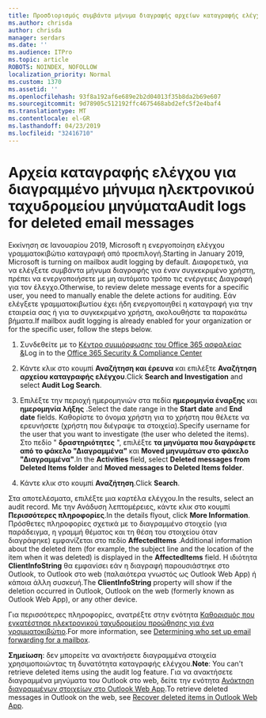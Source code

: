 ```yaml
---
title: Προσδιορισμός συμβάντα μήνυμα διαγραφής αρχείων καταγραφής ελέγχου
ms.author: chrisda
author: chrisda
manager: serdars
ms.date: ''
ms.audience: ITPro
ms.topic: article
ROBOTS: NOINDEX, NOFOLLOW
localization_priority: Normal
ms.custom: 1370
ms.assetid: ''
ms.openlocfilehash: 93f8a192af6e689e2b2d04013f35b8da2b69e607
ms.sourcegitcommit: 9d78905c512192ffc4675468abd2efc5f2e4baf4
ms.translationtype: MT
ms.contentlocale: el-GR
ms.lasthandoff: 04/23/2019
ms.locfileid: "32416710"
---
```

# <a name="audit-logs-for-deleted-email-messages"></a><span data-ttu-id="57e8a-102">Αρχεία καταγραφής ελέγχου για διαγραμμένο μήνυμα ηλεκτρονικού ταχυδρομείου μηνύματα</span><span class="sxs-lookup"><span data-stu-id="57e8a-102">Audit logs for deleted email messages</span></span>

<span data-ttu-id="57e8a-103">Εκκίνηση σε Ιανουαρίου 2019, Microsoft η ενεργοποίηση ελέγχου γραμματοκιβώτιο καταγραφή από προεπιλογή.</span><span class="sxs-lookup"><span data-stu-id="57e8a-103">Starting in January 2019, Microsoft is turning on mailbox audit logging by default.</span></span> <span data-ttu-id="57e8a-104">Διαφορετικά, για να ελέγξετε συμβάντα μήνυμα διαγραφής για έναν συγκεκριμένο χρήστη, πρέπει να ενεργοποιήσετε με μη αυτόματο τρόπο τις ενέργειες Διαγραφή για τον έλεγχο.</span><span class="sxs-lookup"><span data-stu-id="57e8a-104">Otherwise, to review delete message events for a specific user, you need to manually enable the delete actions for auditing.</span></span> <span data-ttu-id="57e8a-105">Εάν ελέγξετε γραμματοκιβωτίου έχει ήδη ενεργοποιηθεί η καταγραφή για την εταιρεία σας ή για το συγκεκριμένο χρήστη, ακολουθήστε τα παρακάτω βήματα.</span><span class="sxs-lookup"><span data-stu-id="57e8a-105">If mailbox audit logging is already enabled for your organization or for the specific user, follow the steps below.</span></span>

1. <span data-ttu-id="57e8a-106">Συνδεθείτε με το [Κέντρο συμμόρφωσης του Office 365 ασφαλείας &](https://protection.office.com/)</span><span class="sxs-lookup"><span data-stu-id="57e8a-106">Log in to the [Office 365 Security & Compliance Center](https://protection.office.com/)</span></span>

2. <span data-ttu-id="57e8a-107">Κάντε κλικ στο κουμπί **Αναζήτηση και έρευνα** και επιλέξτε **Αναζήτηση αρχείου καταγραφής ελέγχου**.</span><span class="sxs-lookup"><span data-stu-id="57e8a-107">Click **Search and Investigation** and select **Audit Log Search**.</span></span>

3. <span data-ttu-id="57e8a-108">Επιλέξτε την περιοχή ημερομηνιών στα πεδία **ημερομηνία έναρξης** και **ημερομηνία λήξης** .</span><span class="sxs-lookup"><span data-stu-id="57e8a-108">Select the date range in the **Start date** and **End date** fields.</span></span> <span data-ttu-id="57e8a-109">Καθορίστε το όνομα χρήστη για το χρήστη που θέλετε να ερευνήσετε (χρήστη που διέγραψε τα στοιχεία).</span><span class="sxs-lookup"><span data-stu-id="57e8a-109">Specify username for the user that you want to investigate (the user who deleted the items).</span></span> <span data-ttu-id="57e8a-110">Στο πεδίο " **δραστηριότητες** ", επιλέξτε **τα μηνύματα που διαγράφετε από το φάκελο "Διαγραμμένα"** και **Moved μηνυμάτων στο φάκελο "Διαγραμμένα"**.</span><span class="sxs-lookup"><span data-stu-id="57e8a-110">In the **Activities** field, select **Deleted messages from Deleted Items folder** and **Moved messages to Deleted Items folder**.</span></span>

4. <span data-ttu-id="57e8a-111">Κάντε κλικ στο κουμπί **Αναζήτηση**.</span><span class="sxs-lookup"><span data-stu-id="57e8a-111">Click **Search**.</span></span>

<span data-ttu-id="57e8a-112">Στα αποτελέσματα, επιλέξτε μια καρτέλα ελέγχου.</span><span class="sxs-lookup"><span data-stu-id="57e8a-112">In the results, select an audit record.</span></span> <span data-ttu-id="57e8a-113">Με την Ανάδυση λεπτομέρειες, κάντε κλικ στο κουμπί **Περισσότερες πληροφορίες**.</span><span class="sxs-lookup"><span data-stu-id="57e8a-113">In the details flyout, click **More Information**.</span></span> <span data-ttu-id="57e8a-114">Πρόσθετες πληροφορίες σχετικά με το διαγραμμένο στοιχείο (για παράδειγμα, η γραμμή θέματος και τη θέση του στοιχείου όταν διαγράφηκε) εμφανίζεται στο πεδίο **AffectedItems** .</span><span class="sxs-lookup"><span data-stu-id="57e8a-114">Additional information about the deleted item (for example, the subject line and the location of the item when it was deleted) is displayed in the **AffectedItems** field.</span></span> <span data-ttu-id="57e8a-115">Η ιδιότητα **ClientInfoString** θα εμφανίσει εάν η διαγραφή παρουσιάστηκε στο Outlook, το Outlook στο web (παλαιότερα γνωστός ως Outlook Web App) ή κάποια άλλη συσκευή.</span><span class="sxs-lookup"><span data-stu-id="57e8a-115">The **ClientInfoString** property will show if the deletion occurred in Outlook, Outlook on the web (formerly known as Outlook Web App), or any other device.</span></span>

<span data-ttu-id="57e8a-116">Για περισσότερες πληροφορίες, ανατρέξτε στην ενότητα [Καθορισμός που εγκατέστησε ηλεκτρονικού ταχυδρομείου προώθησης για ένα γραμματοκιβώτιο](https://docs.microsoft.com/office365/securitycompliance/auditing-troubleshooting-scenarios#determining-if-a-user-deleted-email-items).</span><span class="sxs-lookup"><span data-stu-id="57e8a-116">For more information, see [Determining who set up email forwarding for a mailbox](https://docs.microsoft.com/office365/securitycompliance/auditing-troubleshooting-scenarios#determining-if-a-user-deleted-email-items).</span></span>

<span data-ttu-id="57e8a-117">**Σημείωση**: δεν μπορείτε να ανακτήσετε διαγραμμένα στοιχεία χρησιμοποιώντας τη δυνατότητα καταγραφής ελέγχου.</span><span class="sxs-lookup"><span data-stu-id="57e8a-117">**Note**: You can't retrieve deleted items using the audit log feature.</span></span> <span data-ttu-id="57e8a-118">Για να ανακτήσετε διαγραμμένα μηνύματα του Outlook στο web, δείτε την ενότητα [Ανάκτηση διαγραμμένων στοιχείων στο Outlook Web App](https://support.office.com/article/C3D8FC15-EEEF-4F1C-81DF-E27964B7EDD4).</span><span class="sxs-lookup"><span data-stu-id="57e8a-118">To retrieve deleted messages in Outlook on the web, see [Recover deleted items in Outlook Web App](https://support.office.com/article/C3D8FC15-EEEF-4F1C-81DF-E27964B7EDD4).</span></span>
